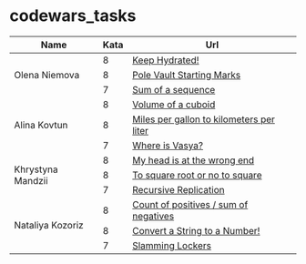# codewars_tasks
<table>
    <thead>
        <tr>
            <th>Name</th>
            <th>Kata</th>
            <th>Url</th>
        </tr>
    </thead>
    <tbody>
        <tr>
            <td rowspan=3>Olena Niemova</td>
            <td>8</td>
            <td><a href="https://www.codewars.com/kata/keep-hydrated-1">Keep Hydrated!</a></td>
        </tr>
        <tr>
            <td>8</td>
		        <td><a href="https://www.codewars.com/kata/pole-vault-starting-marks">Pole Vault Starting Marks</a></td>
        </tr>
        <tr>
	          <td>7</td>
		        <td><a href="https://www.codewars.com/kata/sum-of-a-sequence">Sum of a sequence</a></td>
        </tr>
        <tr>
            <td rowspan=3>Alina Kovtun</td>
            <td>8</td>
            <td><a href="https://www.codewars.com/kata/volume-of-a-cuboid">Volume of a cuboid</a></td>
        </tr>
        <tr>
            <td>8</td>
            <td><a href="https://www.codewars.com/kata/miles-per-gallon-to-kilometers-per-liter">Miles per gallon to kilometers per liter</a></td>
        </tr>
        <tr>
            <td>7</td>
            <td><a href="https://www.codewars.com/kata/where-is-vasya">Where is Vasya?</a></td>
        </tr>
            <td rowspan=3>Khrystyna Mandzii</td>
            <td>8</td>
            <td><a href="https://www.codewars.com/kata/my-head-is-at-the-wrong-end">My head is at the wrong end</a></td>
        </tr>
        <tr>
            <td>8</td>
            <td><a href="https://www.codewars.com/kata/to-square-root-or-not-to-square-root">To square root or no to square</a></td>
        </tr>
        <tr>
            <td>7</td>
            <td><a href="https://www.codewars.com/kata/recursive-replication">Recursive Replication</a></td>
        </tr>
	 <tr>
            <td rowspan=3>Nataliya Kozoriz</td>
            <td>8</td>
            <td><a href="https://www.codewars.com/kata/count-of-positives-slash-sum-of-negatives">Count of positives / sum of negatives</a></td>
        </tr>
        <tr>
            <td>8</td>
            <td><a href="https://www.codewars.com/kata/convert-a-string-to-a-number">Convert a String to a Number!</a></td>
        </tr>
        <tr>
            <td>7</td>
            <td><a href="https://www.codewars.com/kata/slamming-lockers">Slamming Lockers</a></td>
        </tr>       
    </tbody>
</table>
